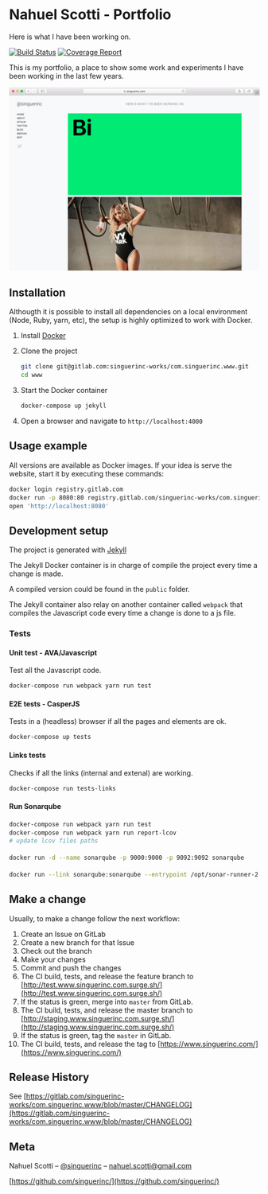 Nahuel Scotti - Portfolio
===

Here is what I have been working on.

[![Build Status](https://gitlab.com/singuerinc-works/com.singuerinc.www/badges/master/build.svg)](https://gitlab.com/singuerinc-works/com.singuerinc.www/commits/master)
[![Coverage Report](https://gitlab.com/singuerinc-works/com.singuerinc.www/badges/master/coverage.svg)](https://gitlab.com/singuerinc-works/com.singuerinc.www/commits/master)

This is my portfolio, a place to show some work and experiments I have
been working in the last few years.

![](screenshot.png)

## Installation

Althougth it is possible to install all dependencies on a local environment
(Node, Ruby, yarn, etc), the setup is highly optimized to work with Docker.

1. Install [Docker](https://www.docker.com/products/docker)
2. Clone the project
	
	```sh
	git clone git@gitlab.com:singuerinc-works/com.singuerinc.www.git
	cd www
	```
3. Start the Docker container

	```sh
	docker-compose up jekyll
	```

4. Open a browser and navigate to `http://localhost:4000`

## Usage example

All versions are available as Docker images.
If your idea is serve the website, start it by executing these commands:

```sh
docker login registry.gitlab.com
docker run -p 8080:80 registry.gitlab.com/singuerinc-works/com.singuerinc.www
open 'http://localhost:8080'
```

## Development setup

The project is generated with [Jekyll](https://jekyllrb.com/)

The Jekyll Docker container is in charge of compile the project every
time a change is made.

A compiled version could be found in the `public` folder.

The Jekyll container also relay on another container called `webpack` that
compiles the Javascript code every time a change is done to a js file.

### Tests

#### Unit test - AVA/Javascript
Test all the Javascript code.

```sh
docker-compose run webpack yarn run test
```

#### E2E tests - CasperJS
Tests in a (headless) browser if all the pages and elements are ok.

```sh
docker-compose up tests
```

#### Links tests
Checks if all the links (internal and extenal) are working.

```sh
docker-compose run tests-links
```

#### Run Sonarqube

```sh
docker-compose run webpack yarn run test
docker-compose run webpack yarn run report-lcov
# update lcov files paths

docker run -d --name sonarqube -p 9000:9000 -p 9092:9092 sonarqube

docker run --link sonarqube:sonarqube --entrypoint /opt/sonar-runner-2.4/bin/sonar-runner -e SONAR_USER_HOME=/data/.sonar-cache -v $(pwd):/data -u $(id -u) sebp/sonar-runner -Dsonar.host.url=http://sonarqube:9000 -Dsonar.jdbc.driverClassName=org.h2.Driver   -Dsonar.embeddedDatabase.port=9092
```

## Make a change

Usually, to make a change follow the next workflow:

1. Create an Issue on GitLab
2. Create a new branch for that Issue
3. Check out the branch
4. Make your changes
5. Commit and push the changes
6. The CI build, tests, and release the feature branch to [http://test.www.singuerinc.com.surge.sh/](http://test.www.singuerinc.com.surge.sh/)
7. If the status is green, merge into `master` from GitLab.
8. The CI build, tests, and release the master branch to [http://staging.www.singuerinc.com.surge.sh/](http://staging.www.singuerinc.com.surge.sh/)
9. If the status is green, tag the `master` in GitLab.
10. The CI build, tests, and release the tag to [https://www.singuerinc.com/](https://www.singuerinc.com/)

## Release History

See [https://gitlab.com/singuerinc-works/com.singuerinc.www/blob/master/CHANGELOG](https://gitlab.com/singuerinc-works/com.singuerinc.www/blob/master/CHANGELOG)

## Meta

Nahuel Scotti – [@singuerinc](https://twitter.com/singuerinc) – nahuel.scotti@gmail.com

[https://github.com/singuerinc/](https://github.com/singuerinc/)
